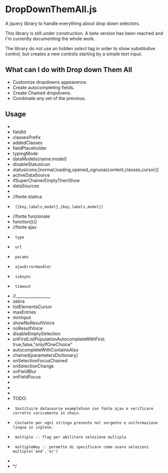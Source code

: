 # DropDownThemAll.js

A jquery library to handle everything about drop down selectors.

This library is still under construction. 
A beta version has been reached and I'm currently documenting the whole work.

The library do not use an hidden *select* tag in order to show substitutive control, but creates a new controls starting by a simple text input.

## What can I do with Drop down Them All
* Customize dropdowns appearence.
* Create autocompleting fields.
* Create Chained dropdowns.
* Combinate any set of the previous.



## Usage

 * 
 * fieldId
 * classesPrefix
 * addedClasses
 * fieldPlaceholder
 * typingMode
 * dataModels{name:model}
 * disableStatusIcon
 * statusIcons:[normal,loading,opened_ognuna{content,classes,cursor}]
 * activeDataSource
 * ifSuperChainerEmptyThenShow
 * dataSources
 *      
 *    //fonte statica
 *      [{key,labels,model},{key,labels,model}]
 *    //fonte funzionale
 *    function(){}
 *    //fonte ajax
 *      type
 *      url
 *      params
 *      ajaxErrorHandler
 *      isAsync
 *      timeout
 *    //_________________
 * zebra
 * listElementsCursor
 * maxEntries
 * minInput
 * showNoResultVoice
 * noResultVoice
 * disableEmptySelection
 * onFirstListPopulationAutocompleteWithFirst: true,false,"onlyIfOneChoice"
 * autocompleteWithContainsAlso
 * chained[parametersDictionary]
 * onSelectionFocusChained
 * onSelectionChange
 * onFieldBlur
 * onFieldFocus
 * 
 * 
 * 
 * TODO:
 *      Sostituire datasource example5son con fonte ajax e verificare corretto caricamento in chain.
 *      Costante per ogni stringa presente nel sorgente e uniformazione lingua in inglese.
 *      multiple :: flag per abilitare selezione multipla
 *      multipleWay :: permette di specificare come usare selezioni multiple('and','or')
 *     
 * */


